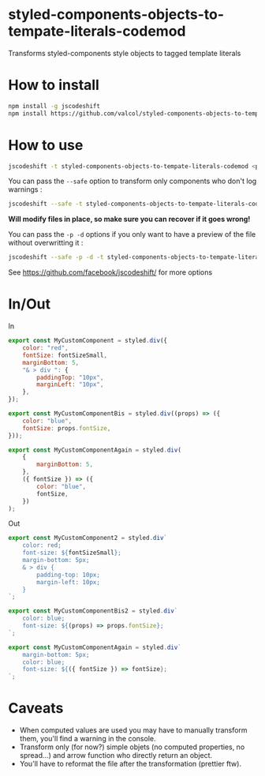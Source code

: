 # styled-components-objects-to-tempate-literals-codemod

Transforms styled-components style objects to tagged template literals

# How to install

```bash
npm install -g jscodeshift
npm install https://github.com/valcol/styled-components-objects-to-tempate-literals-codemod
```

# How to use

```bash
jscodeshift -t styled-components-objects-to-tempate-literals-codemod <path>
```

You can pass the `--safe` option to transform only components who don't log warnings :

```bash
jscodeshift --safe -t styled-components-objects-to-tempate-literals-codemod <path>
```

**Will modify files in place, so make sure you can recover if it goes wrong!**

You can pass the `-p -d` options if you only want to have a preview of the file without overwritting it :

```bash
jscodeshift --safe -p -d -t styled-components-objects-to-tempate-literals-codemod <path>
```

See https://github.com/facebook/jscodeshift/ for more options

# In/Out

In

```js
export const MyCustomComponent = styled.div({
    color: "red",
    fontSize: fontSizeSmall,
    marginBottom: 5,
    "& > div ": {
        paddingTop: "10px",
        marginLeft: "10px",
    },
});

export const MyCustomComponentBis = styled.div((props) => ({
    color: "blue",
    fontSize: props.fontSize,
}));

export const MyCustomComponentAgain = styled.div(
    {
        marginBottom: 5,
    },
    ({ fontSize }) => ({
        color: "blue",
        fontSize,
    })
);
```

Out

```js
export const MyCustomComponent2 = styled.div`
    color: red;
    font-size: ${fontSizeSmall};
    margin-bottom: 5px;
    & > div {
        padding-top: 10px;
        margin-left: 10px;
    }
`;

export const MyCustomComponentBis2 = styled.div`
    color: blue;
    font-size: ${(props) => props.fontSize};
`;

export const MyCustomComponentAgain = styled.div`
    margin-bottom: 5px;
    color: blue;
    font-size: ${({ fontSize }) => fontSize};
`;
```

# Caveats

-   When computed values are used you may have to manually transform them, you'll find a warning in the console.
-   Transform only (for now?) simple objets (no computed properties, no spread...) and arrow function who directly return an object.
-   You'll have to reformat the file after the transformation (prettier ftw).
